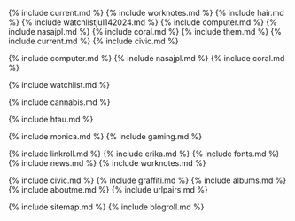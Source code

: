 
{% include current.md %}
{% include worknotes.md %}
{% include hair.md %}
{% include watchlistjul142024.md %}
{% include computer.md %}
{% include nasajpl.md %}
{% include coral.md %}
{% include them.md %}
{% include current.md %}
{% include civic.md %}


{% include computer.md %}
{% include nasajpl.md %}
{% include coral.md %}



{% include watchlist.md %}



{% include cannabis.md %}

{% include htau.md %}

{% include monica.md %}
{% include gaming.md %}

{% include linkroll.md %}
{% include erika.md %}
{% include fonts.md %}
{% include news.md %}
{% include worknotes.md %}

{% include civic.md %}
{% include graffiti.md %}
{% include albums.md %}
{% include aboutme.md %}
{% include urlpairs.md %}


{% include sitemap.md %}
{% include blogroll.md %}